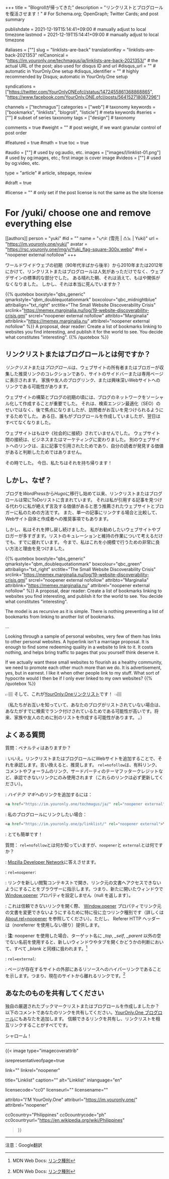 +++
title = "Blogrollが帰ってきた"
description = "リンクリストとブログロールを復活させます！"                                                    # For Schema.org; OpenGraph; Twitter Cards; and post summary

publishdate = 2021-12-19T15:14:41+09:00                                        # manually adjust to local timezone
lastmod = 2021-12-19T15:14:41+09:00                                        # manually adjust to local timezone

#aliases = [""]
slug = "linklists-are-back"
translationKey = "linklists-are-back-2021353"
relCanonical = "https://im.youronly.one/techmagus/ja/linklists-are-back-2021353/"                                                   # the actual URL of the post; also used for disqus ID and url
#disqus_url = ""                                                    # automatic in YourOnly.One setup
#disqus_identifier = ""                                             # highly recommended by Disqus; automatic in YourOnly.One setup

syndications = ["https://twitter.com/YourOnlyONEofcl/status/1472455861368868865", "https://www.facebook.com/YourOnly.ONE.ofcl/posts/564152718087296"]

channels = ["techmagus"]
categories = ["web"]                                                   # taxonomy
keywords = ["bookmarks", "linklists", "blogroll", "listicle"]                                                     # meta keywords
#series = [""]                                                       # subset of series taxonomy
tags = ["design"]                                                         # taxonomy

comments = true
#weight = ""                                                        # post weight, if we want granular control of post order

#featured = true
#math = true
toc = true

#audio = [""]                                                        # used by og:audio, etc.
images = ["images/l/linklist-01.png"]                                                       # used by og:images, etc.; first image is cover image
#videos = [""]                                                       # used by og:video, etc.

type = "article"                                                           # article, sitepage, review

#draft = true

#license = ""                                                       # only set if the post license is not the same as the site license

# For /yuki/ choose one and remove everything else
[[authors]]
  person = "yuki"
  #id = ""
  name = "ᜌᜓᜃᜒ (雪亮 | 스노 | Yuki)"
  url = "https://im.youronly.one/yuki/"
  avatar = "https://rsc.youronly.one/img/y/Yuki_flag-square-300x.webp"
  #rel = "noopener external nofollow"
+++

ワールドワイドウェブの初期（90年代半ばから後半）から2010年または2012年にかけて、リンクリストまたはブログロールは人気があっただけでなく、ウェブデザインの標準的な部分でした。 ある晴れた朝、それは消えて、もはや関係がなくなりました。 しかし、それは本当に死んでいますか？

<!--more-->

{{% quotebox boxstyle="qbs_generic" qmarkstyle="qbm_doublequotationmark" boxcolour="qbc_midnightblue" attribalign="txt_right" srctitle="The Small Website Discoverability Crisis" srclink="https://memex.marginalia.nu/log/19-website-discoverability-crisis.gmi" srcrel="noopener external nofollow" attribto="Marginalia" attriblink="https://memex.marginalia.nu" attribrel="noopener external nofollow" %}}
A proposal, dear reader: Create a list of bookmarks linking to websites you find interesting, and publish it for the world to see. You decide what constitutes "interesting".
{{% /quotebox %}}

## リンクリストまたはブログロールとは何ですか？

*リンクリスト*または*ブログロール*は、ウェブサイトの所有者またはブロガーが収集した推奨リンクのコレクションであり、サイトのサイドバーまたは専用ページに表示されます。 家族や友人のブログリンク、または興味深いWebサイトへのリンクである可能性があります。

ウェブサイトの構築とブログの初期の頃には、ブログのネットワークをソーシャル化して作成することが重要でした。 それは、検索エンジン最適化（SEO）のせいではなく、後で焦点になりましたが、訪問者がお互いを見つけられるようにするためでした。 ある日、誰もがブログロールを作成していましたが、翌日はすべてなくなりました。

ウェブサイトはもはや《社会的に接続》されていませんでした。 ウェブサイト間の接続は、ビジネスまたはマーケティングに変わりました。 別のウェブサイトへのリンクは、主に記事で引用されたためであり、自分の読者が発見する価値があると判断したためではありません。

その時でした。 今日、私たちはそれを持ち帰ります！

## しかし、なぜ？

ブログを*WordPress*から*Hugo*に移行し始めて以来、リンクリストまたはブログロールは常にToDoリストに含まれています。 それは私が引用する記事を見つける代わりに私が絶えず言及する価値があると思う推薦されたウェブサイトとブロガーに私のための方法です。 また、単一の記事にリンクする場合と比較して、Webサイト自体と作成者への推奨事項でもあります。

しかし、私はそれを押し戻し続けました。 私がお勧めしたいウェブサイトやブロガーが多すぎます。リストのキュレーションと維持の作業について考えるだけでも、すでに疲れています。 今まで、私はこれを小規模で行うための非常に良い方法と理由を見つけました。

{{% quotebox boxstyle="qbs_generic" qmarkstyle="qbm_doublequotationmark" boxcolour="qbc_green" attribalign="txt_right" srctitle="The Small Website Discoverability Crisis" srclink="https://memex.marginalia.nu/log/19-website-discoverability-crisis.gmi" srcrel="noopener external nofollow" attribto="Marginalia" attriblink="https://memex.marginalia.nu" attribrel="noopener external nofollow" %}}
A proposal, dear reader: Create a list of bookmarks linking to websites you find interesting, and publish it for the world to see. You decide what constitutes "interesting".

The model is as recursive as it is simple. There is nothing preventing a list of bookmarks from linking to another list of bookmarks.

…

Looking through a sample of personal websites, very few of them has links to other personal websites. A hyperlink isn't a marriage proposal. It is enough to find some redeeming quality in a website to link to it. It costs nothing, and helps bring traffic to pages that you yourself think deserve it.

If we actually want these small websites to flourish as a healthy community, we need to promote each other much more than we do. It is advertisement, yes, but in earnest. I like it when other people link to my stuff. What sort of hypocrite would I then be if I only ever linked to my own websites?
{{% /quotebox %}}

<span class="unicode_emoji">👉🏽</span> そして、これが[YourOnly.Oneリンクリスト](https://im.youronly.one/p/linklist/)です！ <span class="unicode_emoji">👈🏽</span>

（私たちがお互いを知っていて、あなたのブログがリストされていない場合は、あなたがすでに検索でランク付けされているためである可能性が高いです。将来、家族や友人のために別のリストを作成する可能性があります。 。）

## よくある質問

質問：ペナルティはありますか？

: いいえ。リンクリストまたはブログロールにWebサイトを追加することで、それを承認します。言い換えると、推奨します。 `rel=nofollow`は、有料リンク、コメントやフォーラムのリンク、サードパーティのテーマフッタークレジットなど、承認できないリンクにのみ使用されます（これらのリンクは必ず更新してください）。

: *ハイテク マギ*へのリンクを追加するには：

  ```html
  <a href="https://im.youronly.one/techmagus/ja/" rel="noopener external">ハイテク マギ</a>
  ```

: 私のブログロールにリンクしたい場合：

  ```html
  <a href="https://im.youronly.one/p/linklist/" rel="noopener external">YourOnly.One ブログロール</a>
  ```

: とても簡単です！

質問： `rel=nofollow`とは何か知っていますが、`noopener`と `external`とは何ですか？

: [Mozilla Developer Network](https://developer.mozilla.org)に答えさせます。

: `rel=noopener`:

  : リンクを新しい閲覧コンテキストで開き、リンク元の文書へアクセスできないようにすることをブラウザーに指示します。つまり、新たに開いたウィンドウで [Window.opener](https://developer.mozilla.org/en-US/docs/Web/API/Window/opener) プロパティを設定しません（null を返します）。

  : これは信頼できないリンクを開く際、 [Window.opener](https://developer.mozilla.org/en-US/docs/Web/API/Window/opener) プロパティでリンク元の文書を変更できないようにするために特に役に立つリンク種別です（詳しくは [About rel=noopener](https://mathiasbynens.github.io/rel-noopener/) を参照してください）。ただし、 Referer HTTP ヘッダーは（noreferrer を使用しない限り）提供します。

  : **注**: noopener を使用した場合、ターゲット名に *_top*, *_self*, *_parent* 以外の空でない名前を使用すると、新しいウィンドウやタブを開くかどうかの判断において、すべて *_blank* と同様に扱われます。[^a]

: `rel=external`:

  : ページが存在するサイトの外部にあるリソースへのハイパーリンクであることを示します。つまり、現在のサイトから離れるリンクです。[^a]

[^a]: MDN Web Docs: [リンク種別](https://developer.mozilla.org/ja/docs/Web/HTML/Link_types)

## あなたのものを共有してください

独自の厳選されたブックマークリストまたはブログロールを作成しましたか？ 以下のコメントであなたのリンクを共有してください。[YourOnly.One ブログロール](https://im.youronly.one/p/linklist/)にもあなたを追加します。 信頼できるリンクを共有し、リンクリストを相互リンクすることがすべてです。

シャローム！

---

{{< image
  type="imagecoverattrib"

  isrepresentativeofpage=true

  link=""
  linkrel="noopener"

  title="Linklist"
  caption=""
  alt="Linklist"
  inlanguage="en"

  licensecode="cc0"
  licenseurl=""
  licensename=""

  attribto="I'M YourOnly.One"
  attriburl="https://im.youronly.one/"
  attribrel="noopener"

  cc0country="Philippines"
  cc0countrycode="ph"
  cc0countryurl="https://en.wikipedia.org/wiki/Philippines"
>}}

---

注意：Google翻訳

